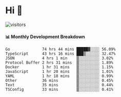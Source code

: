 # Hi 👋
 
![visitors](https://visitor-badge.glitch.me/badge?page_id=sorcererxw.sorcererx)

#### 📊 Monthly Development Breakdown

<!--START_SECTION:waka-->
```text
Go              74 hrs 44 mins █████▓░░░░ 56.09%
TypeScript      43 hrs 16 mins ███▒░░░░░░ 32.47%
JSON            4 hrs 1 min    ▒░░░░░░░░░ 3.02%
Protocol Buffer 2 hrs 31 mins  ▒░░░░░░░░░ 1.89%
Docker          1 hr 31 mins   ▒░░░░░░░░░ 1.15%
JavaScript      1 hr 20 mins   ▒░░░░░░░░░ 1.01%
YAML            1 hr 18 mins   ▒░░░░░░░░░ 0.99%
Other           36 mins        ▒░░░░░░░░░ 0.45%
Text            35 mins        ▒░░░░░░░░░ 0.44%
TSConfig        33 mins        ▒░░░░░░░░░ 0.41%
```
<!--END_SECTION:waka-->

